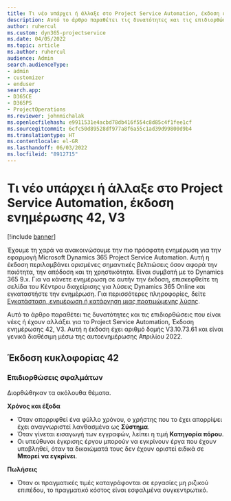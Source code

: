 ```yaml
---
title: Τι νέο υπάρχει ή άλλαξε στο Project Service Automation, έκδοση ενημέρωσης 42, V3
description: Αυτό το άρθρο παραθέτει τις δυνατότητες και τις επιδιορθώσεις που είναι διαθέσιμες στο Microsoft Dynamics 365 Project Service Automation, Έκδοση ενημέρωσης 42, V3.
author: ruhercul
ms.custom: dyn365-projectservice
ms.date: 04/05/2022
ms.topic: article
ms.author: ruhercul
audience: Admin
search.audienceType:
- admin
- customizer
- enduser
search.app:
- D365CE
- D365PS
- ProjectOperations
ms.reviewer: johnmichalak
ms.openlocfilehash: e9911531e4acbd78db416f554c8d85c4f1fee1cf
ms.sourcegitcommit: 6cfc50d89528df977a8f6a55c1ad39d99800d9b4
ms.translationtype: HT
ms.contentlocale: el-GR
ms.lasthandoff: 06/03/2022
ms.locfileid: "8912715"
---
```

# <a name="whats-new-or-changed-in-project-service-automation-update-release-42-v3"></a>Τι νέο υπάρχει ή άλλαξε στο Project Service Automation, έκδοση ενημέρωσης 42, V3

[!include [banner](../includes/psa-now-project-operations.md)]

Έχουμε τη χαρά να ανακοινώσουμε την πιο πρόσφατη ενημέρωση για την εφαρμογή Microsoft Dynamics 365 Project Service Automation. Αυτή η έκδοση περιλαμβάνει ορισμένες σημαντικές βελτιώσεις όσον αφορά την ποιότητα, την απόδοση και τη χρηστικότητα. Είναι συμβατή με το Dynamics 365 9.x. Για να κάνετε ενημέρωση σε αυτήν την έκδοση, επισκεφθείτε τη σελίδα του Κέντρου διαχείρισης για λύσεις Dynamics 365 Online και εγκαταστήστε την ενημέρωση. Για περισσότερες πληροφορίες, δείτε [Εγκατάσταση, ενημέρωση ή κατάργηση μιας προτιμώμενης λύσης](/power-platform/admin/install-remove-preferred-solution).

Αυτό το άρθρο παραθέτει τις δυνατότητες και τις επιδιορθώσεις που είναι νέες ή έχουν αλλάξει για το Project Service Automation, Έκδοση ενημέρωσης 42, V3. Αυτή η έκδοση έχει αριθμό δομής V3.10.73.61 και είναι γενικά διαθέσιμη μέσω της αυτοενημέρωσης Απριλίου 2022.

## <a name="update-release-42"></a>Έκδοση κυκλοφορίας 42

### <a name="bug-fixes"></a>Επιδιορθώσεις σφαλμάτων

Διορθώθηκαν τα ακόλουθα θέματα.

**Χρόνος και έξοδα**

- Όταν απορριφθεί ένα φύλλο χρόνου, ο χρήστης που το έχει απορρίψει έχει αναγνωριστεί λανθασμένα ως **Σύστημα**.
- Όταν γίνεται εισαγωγή των εγγραφών, λείπει η τιμή **Κατηγορία πόρου**.
- Οι υπεύθυνοι έγκρισης έργου μπορούν να εγκρίνουν έργα που έχουν υποβληθεί, όταν τα δικαιώματά τους δεν έχουν οριστεί ειδικά σε **Μπορεί να εγκρίνει**.

**Πωλήσεις**

- Όταν οι πραγματικές τιμές καταγράφονται σε εργασίες μη ριζικού επιπέδου, το πραγματικό κόστος είναι εσφαλμένα συγκεντρωτικό.

